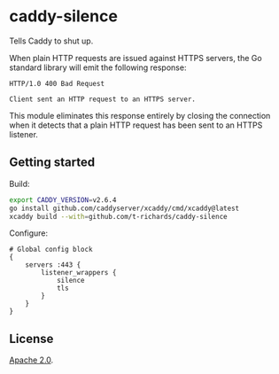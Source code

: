# caddy-silence

Tells Caddy to shut up.

When plain HTTP requests are issued against HTTPS servers, the Go standard library will emit the following response:

```
HTTP/1.0 400 Bad Request

Client sent an HTTP request to an HTTPS server.
```

This module eliminates this response entirely by closing the connection when it detects that a plain HTTP request has been sent to an HTTPS listener.

## Getting started

Build:

```bash
export CADDY_VERSION=v2.6.4
go install github.com/caddyserver/xcaddy/cmd/xcaddy@latest
xcaddy build --with=github.com/t-richards/caddy-silence
```

Configure:

```
# Global config block
{
	servers :443 {
		listener_wrappers {
			silence
			tls
		}
	}
}
```

## License

[Apache 2.0](./NOTICE).
